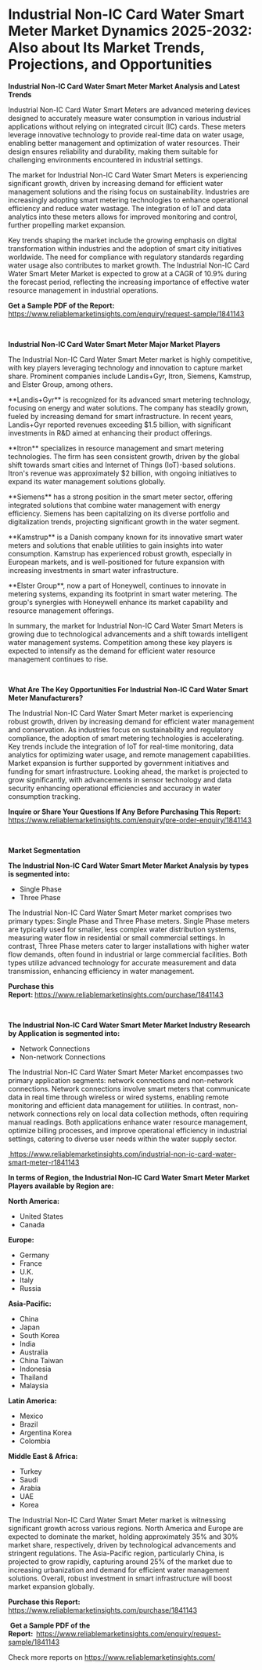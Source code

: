 <p><h1>Industrial Non-IC Card Water Smart Meter Market Dynamics 2025-2032: Also about Its Market Trends, Projections, and Opportunities</h1></p><p><strong>Industrial Non-IC Card Water Smart Meter Market Analysis and Latest Trends</strong></p>
<p><p>Industrial Non-IC Card Water Smart Meters are advanced metering devices designed to accurately measure water consumption in various industrial applications without relying on integrated circuit (IC) cards. These meters leverage innovative technology to provide real-time data on water usage, enabling better management and optimization of water resources. Their design ensures reliability and durability, making them suitable for challenging environments encountered in industrial settings.</p><p>The market for Industrial Non-IC Card Water Smart Meters is experiencing significant growth, driven by increasing demand for efficient water management solutions and the rising focus on sustainability. Industries are increasingly adopting smart metering technologies to enhance operational efficiency and reduce water wastage. The integration of IoT and data analytics into these meters allows for improved monitoring and control, further propelling market expansion.</p><p>Key trends shaping the market include the growing emphasis on digital transformation within industries and the adoption of smart city initiatives worldwide. The need for compliance with regulatory standards regarding water usage also contributes to market growth. The Industrial Non-IC Card Water Smart Meter Market is expected to grow at a CAGR of 10.9% during the forecast period, reflecting the increasing importance of effective water resource management in industrial operations.</p></p>
<p><strong>Get a Sample PDF of the Report:&nbsp;</strong> <a href="https://www.reliablemarketinsights.com/enquiry/request-sample/1841143?utm_campaign=2214&utm_medium=2&utm_source=Github&utm_content=ia&utm_term=28022025&utm_id=industrial-non-ic-card-water-smart-meter">https://www.reliablemarketinsights.com/enquiry/request-sample/1841143</a></p>
<p>&nbsp;</p>
<p><strong>Industrial Non-IC Card Water Smart Meter Major Market Players</strong></p>
<p><p>The Industrial Non-IC Card Water Smart Meter market is highly competitive, with key players leveraging technology and innovation to capture market share. Prominent companies include Landis+Gyr, Itron, Siemens, Kamstrup, and Elster Group, among others.</p><p>**Landis+Gyr** is recognized for its advanced smart metering technology, focusing on energy and water solutions. The company has steadily grown, fueled by increasing demand for smart infrastructure. In recent years, Landis+Gyr reported revenues exceeding $1.5 billion, with significant investments in R&D aimed at enhancing their product offerings.</p><p>**Itron** specializes in resource management and smart metering technologies. The firm has seen consistent growth, driven by the global shift towards smart cities and Internet of Things (IoT)-based solutions. Itron's revenue was approximately $2 billion, with ongoing initiatives to expand its water management solutions globally.</p><p>**Siemens** has a strong position in the smart meter sector, offering integrated solutions that combine water management with energy efficiency. Siemens has been capitalizing on its diverse portfolio and digitalization trends, projecting significant growth in the water segment.</p><p>**Kamstrup** is a Danish company known for its innovative smart water meters and solutions that enable utilities to gain insights into water consumption. Kamstrup has experienced robust growth, especially in European markets, and is well-positioned for future expansion with increasing investments in smart water infrastructure.</p><p>**Elster Group**, now a part of Honeywell, continues to innovate in metering systems, expanding its footprint in smart water metering. The group's synergies with Honeywell enhance its market capability and resource management offerings.</p><p>In summary, the market for Industrial Non-IC Card Water Smart Meters is growing due to technological advancements and a shift towards intelligent water management systems. Competition among these key players is expected to intensify as the demand for efficient water resource management continues to rise.</p></p>
<p>&nbsp;</p>
<p><strong>What Are The Key Opportunities For Industrial Non-IC Card Water Smart Meter Manufacturers?</strong></p>
<p><p>The Industrial Non-IC Card Water Smart Meter market is experiencing robust growth, driven by increasing demand for efficient water management and conservation. As industries focus on sustainability and regulatory compliance, the adoption of smart metering technologies is accelerating. Key trends include the integration of IoT for real-time monitoring, data analytics for optimizing water usage, and remote management capabilities. Market expansion is further supported by government initiatives and funding for smart infrastructure. Looking ahead, the market is projected to grow significantly, with advancements in sensor technology and data security enhancing operational efficiencies and accuracy in water consumption tracking.</p></p>
<p><strong>Inquire or Share Your Questions If Any Before Purchasing This Report:</strong> <a href="https://www.reliablemarketinsights.com/enquiry/pre-order-enquiry/1841143?utm_campaign=2214&utm_medium=2&utm_source=Github&utm_content=ia&utm_term=28022025&utm_id=industrial-non-ic-card-water-smart-meter">https://www.reliablemarketinsights.com/enquiry/pre-order-enquiry/1841143</a></p>
<p>&nbsp;</p>
<p><strong>Market Segmentation</strong></p>
<p><strong>The Industrial Non-IC Card Water Smart Meter Market Analysis by types is segmented into:</strong></p>
<p><ul><li>Single Phase</li><li>Three Phase</li></ul></p>
<p><p>The Industrial Non-IC Card Water Smart Meter market comprises two primary types: Single Phase and Three Phase meters. Single Phase meters are typically used for smaller, less complex water distribution systems, measuring water flow in residential or small commercial settings. In contrast, Three Phase meters cater to larger installations with higher water flow demands, often found in industrial or large commercial facilities. Both types utilize advanced technology for accurate measurement and data transmission, enhancing efficiency in water management.</p></p>
<p><strong>Purchase this Report:&nbsp;</strong><a href="https://www.reliablemarketinsights.com/purchase/1841143?utm_campaign=2214&utm_medium=2&utm_source=Github&utm_content=ia&utm_term=28022025&utm_id=industrial-non-ic-card-water-smart-meter">https://www.reliablemarketinsights.com/purchase/1841143</a></p>
<p>&nbsp;</p>
<p><strong>The Industrial Non-IC Card Water Smart Meter Market Industry Research by Application is segmented into:</strong></p>
<p><ul><li>Network Connections</li><li>Non-network Connections</li></ul></p>
<p><p>The Industrial Non-IC Card Water Smart Meter Market encompasses two primary application segments: network connections and non-network connections. Network connections involve smart meters that communicate data in real time through wireless or wired systems, enabling remote monitoring and efficient data management for utilities. In contrast, non-network connections rely on local data collection methods, often requiring manual readings. Both applications enhance water resource management, optimize billing processes, and improve operational efficiency in industrial settings, catering to diverse user needs within the water supply sector.</p></p>
<p><a href="https://www.reliablemarketinsights.com/industrial-non-ic-card-water-smart-meter-r1841143?utm_campaign=2214&utm_medium=2&utm_source=Github&utm_content=ia&utm_term=28022025&utm_id=industrial-non-ic-card-water-smart-meter">&nbsp;https://www.reliablemarketinsights.com/industrial-non-ic-card-water-smart-meter-r1841143</a></p>
<p><strong>In terms of Region, the Industrial Non-IC Card Water Smart Meter Market Players available by Region are:</strong></p>
<p>
    <p> <strong> North America: </strong>
        <ul>
            <li>United States</li>
            <li>Canada</li>
        </ul>
        </p> 
    <p> <strong> Europe: </strong>
        <ul>
            <li>Germany</li>
            <li>France</li>
            <li>U.K.</li>
            <li>Italy</li>
            <li>Russia</li>
        </ul>
        </p> 
    <p> <strong> Asia-Pacific: </strong>
        <ul>
            <li>China</li>
            <li>Japan</li>
            <li>South Korea</li>
            <li>India</li>
            <li>Australia</li>
            <li>China Taiwan</li>
            <li>Indonesia</li>
            <li>Thailand</li>
            <li>Malaysia</li>
        </ul>
        </p> 
    <p> <strong> Latin America: </strong>
        <ul>
            <li>Mexico</li>
            <li>Brazil</li>
            <li>Argentina Korea</li>
            <li>Colombia</li>
        </ul>
        </p> 
    <p> <strong> Middle East & Africa: </strong>
        <ul>
            <li>Turkey</li>
            <li>Saudi</li>
            <li>Arabia</li>
            <li>UAE</li>
            <li>Korea</li>
        </ul>
    </p>
    </p>
<p><p>The Industrial Non-IC Card Water Smart Meter market is witnessing significant growth across various regions. North America and Europe are expected to dominate the market, holding approximately 35% and 30% market share, respectively, driven by technological advancements and stringent regulations. The Asia-Pacific region, particularly China, is projected to grow rapidly, capturing around 25% of the market due to increasing urbanization and demand for efficient water management solutions. Overall, robust investment in smart infrastructure will boost market expansion globally.</p></p>
<p><strong>Purchase this Report: </strong><a href="https://www.reliablemarketinsights.com/purchase/1841143?utm_campaign=2214&utm_medium=2&utm_source=Github&utm_content=ia&utm_term=28022025&utm_id=industrial-non-ic-card-water-smart-meter">https://www.reliablemarketinsights.com/purchase/1841143</a></p>
<p>&nbsp;<strong>Get a Sample PDF of the Report:&nbsp;&nbsp;</strong><a href="https://www.reliablemarketinsights.com/enquiry/request-sample/1841143?utm_campaign=2214&utm_medium=2&utm_source=Github&utm_content=ia&utm_term=28022025&utm_id=industrial-non-ic-card-water-smart-meter">https://www.reliablemarketinsights.com/enquiry/request-sample/1841143</a></p>
<p><strong></strong></p>
<p>Check more reports on <a href="https://www.reliablemarketinsights.com/?utm_campaign=2214&utm_medium=2&utm_source=Github&utm_content=ia&utm_term=28022025&utm_id=industrial-non-ic-card-water-smart-meter">https://www.reliablemarketinsights.com/</a></p>